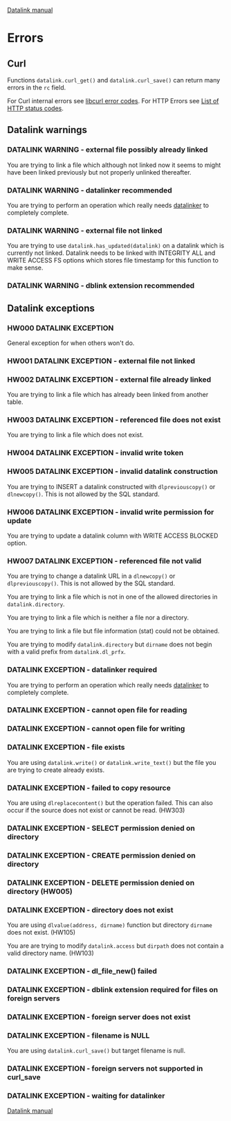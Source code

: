 [Datalink manual](README.md)

Errors
======

Curl
----

Functions `datalink.curl_get()` and `datalink.curl_save()` can return many errors in the `rc` field.

For Curl internal errors see [libcurl error codes](https://curl.se/libcurl/c/libcurl-errors.html).
For HTTP Errors see [List of HTTP status codes](https://en.wikipedia.org/wiki/List_of_HTTP_status_codes).

Datalink warnings
-----------------

### DATALINK WARNING - external file possibly already linked

You are trying to link a file which although not linked now 
it seems to might have been linked previously 
but not properly unlinked thereafter.

### DATALINK WARNING - datalinker recommended

You are trying to perform an operation which really needs [datalinker](dlfm.md)
to completely complete.

### DATALINK WARNING - external file not linked

You are trying to use `datalink.has_updated(datalink)` on a datalink 
which is currently not linked. Datalink needs to be linked with
INTEGRITY ALL and WRITE ACCESS FS options which stores file timestamp
for this function to make sense.

### DATALINK WARNING - dblink extension recommended

Datalink exceptions
-------------------

### HW000 DATALINK EXCEPTION

General exception for when others won't do.

### HW001 DATALINK EXCEPTION - external file not linked

### HW002 DATALINK EXCEPTION - external file already linked

You are trying to link a file which has already been linked from another table.

### HW003 DATALINK EXCEPTION - referenced file does not exist

You are trying to link a file which does not exist.

### HW004 DATALINK EXCEPTION - invalid write token

### HW005 DATALINK EXCEPTION - invalid datalink construction

You are trying to INSERT a datalink constructed with
`dlpreviouscopy()` or `dlnewcopy()`. 
This is not allowed by the SQL standard.

### HW006 DATALINK EXCEPTION - invalid write permission for update

You are trying to update a datalink column with WRITE ACCESS BLOCKED option.

### HW007 DATALINK EXCEPTION - referenced file not valid

You are trying to change a datalink URL in a `dlnewcopy()` or `dlpreviouscopy()`.
This is not allowed by the SQL standard.

You are trying to link a file which is not in one of the allowed directories in `datalink.directory`.

You are trying to link a file which is neither a file nor a directory.

You are trying to link a file but file information (stat) could not be obtained.

You are trying to modify `datalink.directory` but `dirname` does not begin with a valid prefix from `datalink.dl_prfx`.

### DATALINK EXCEPTION - datalinker required

You are trying to perform an operation which really needs [datalinker](dlfm.md)
to completely complete.

### DATALINK EXCEPTION - cannot open file for reading

### DATALINK EXCEPTION - cannot open file for writing

### DATALINK EXCEPTION - file exists

You are using `datalink.write()` or `datalink.write_text()` 
but the file you are trying to create already exists.

### DATALINK EXCEPTION - failed to copy resource

You are using `dlreplacecontent()` but the operation failed. 
This can also occur if the source does not exist or cannot be read. (HW303)

### DATALINK EXCEPTION - SELECT permission denied on directory 

### DATALINK EXCEPTION - CREATE permission denied on directory

### DATALINK EXCEPTION - DELETE permission denied on directory (HW005)

### DATALINK EXCEPTION - directory does not exist

You are using `dlvalue(address, dirname)` function 
but directory `dirname` does not exist. (HW105)

You are are trying to modify `datalink.access` 
but `dirpath` does not contain a valid directory name. (HW103)

### DATALINK EXCEPTION - dl_file_new() failed

### DATALINK EXCEPTION - dblink extension required for files on foreign servers

### DATALINK EXCEPTION - foreign server does not exist

### DATALINK EXCEPTION - filename is NULL

You are using `datalink.curl_save()` but target filename is null.

### DATALINK EXCEPTION - foreign servers not supported in curl_save

### DATALINK EXCEPTION - waiting for datalinker


[Datalink manual](README.md)


